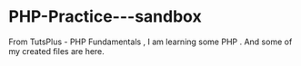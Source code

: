 PHP-Practice---sandbox
======================

From TutsPlus - PHP Fundamentals , I am learning some PHP . And some of my created files are here.
